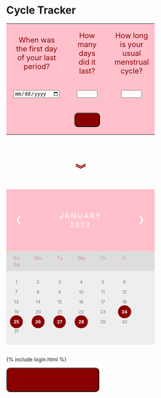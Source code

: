 <head>
<style>
* {
  box-sizing: border-box;
  }
ul {
  list-style-type: none;
  }
button {
  padding: 10px;
  background-color: darkred;
  border-radius: 10px;
  text-align: center;
  justify-content: center;
  color: darkred;
}
input {
  color: black;
}
.tracker td {
  padding: 20px;
  width: 33.3%;
  text-align: center;
  color: darkred;
  font-size: 20px;
}
.tracker {
  background-color: pink;
}
.month {
  padding: 60px 25px;
  width: 100%;
  background: pink;
  text-align: center;
}
.month ul {
  margin: 0;
  padding: 0;
}
.month ul li {
  color: white;
  font-size: 20px;
  text-transform: uppercase;
  letter-spacing: 3px;
}
.month .prev {
  float: left;
  padding-top: 10px;
}
.month .next {
  float: right;
  padding-top: 10px;
}
.weekdays {
  margin: 0;
  padding: 10px 0;
  background-color: #ddd;
}
.weekdays li {
  display: inline-block;
  width: 13.6%;
  color: #d19696;
  text-align: center;
}
.days {
  padding: 20px 0;
  background: #eee;
  margin: 0;
}
.days li {
  list-style-type: none;
  display: inline-block;
  width: 13.6%;
  text-align: center;
  margin-bottom: 10px;
  font-size:12px;
  color: #777;
}
.days li .active {
  padding: 10px;
  border-radius: 50%;
  background: darkred;
  color: white;
  font-weight: bold;
}
/* Add media queries for smaller screens */
@media screen and (max-width:720px) {
  .weekdays li, .days li {width: 13.1%;}
}
@media screen and (max-width: 420px) {
  .weekdays li, .days li {width: 12.5%;}
  .days li .active {padding: 2px;}
}
@media screen and (max-width: 290px) {
  .weekdays li, .days li {width: 12.2%;}
}
</style>
</head>
<body>

<h1>Cycle Tracker</h1>

<div>
  <form class="tracker">
    <table align="center">
      <tr id="q">
        <td>When was the first day of your last period?</td>
        <td>How many days did it last?</td>
        <td>How long is your usual menstrual cycle?</td>
      </tr>
      <tr id="input">
        <td><input type="date" id="lastPeriod" required></td>
        <td><input type="number" id="periodLength" step="1" min="1" max="10" required/></td>
        <td><input type="number" id="cycleLength" step="1" min="10" max="50" required/></td>
      </tr>
      <tr>
        <td></td>
        <td>
          <button class="track" onclick="printdate()">
            TRACK
          </button>
        </td>
        <td></td>
      </tr>
    </table>
  </form>
</div>
<p id="d"></p>
<script>
  var cycleLenght = "cycleLength"
  document.getElementById("cycleLength").value = cycleLength;
  let d = new Date();
  d.setDate(d.getDate() + input);
  function printdate() {
    document.getElementById("d").innerHTML = d;
  }
</script>

<br>
  <h1 style="text-align: center; color: darkred;" >&#65086;</h1>
<br>

<div class="month">      
  <ul>
    <li class="prev">&#10094;</li>
    <li class="next">&#10095;</li>
    <li style="text-align: center;">
     January<br>
      <span style="font-size:18px">2023</span>
    </li>
  </ul>
</div>

<ul class="weekdays">
  <li>Su</li>
  <li>Mo</li>
  <li>Tu</li>
  <li>We</li>
  <li>Th</li>
  <li>Fr</li>
  <li>Sa</li>
</ul>

<ul class="days">  
  <li>1</li>
  <li>2</li>
  <li>3</li>
  <li>4</li>
  <li>5</li>
  <li>6</li>
  <li>7</li>
  <li>8</li>
  <li>9</li>
  <li>10</li>
  <li>11</li>
  <li>12</li>
  <li>13</li>
  <li>14</li>
  <li>15</li>
  <li>16</li>
  <li>17</li>
  <li>18</li>
  <li>19</li>
  <li>20</li>
  <li>21</li>
  <li>22</li>
  <li>23</li>
  <li><span class="active">24</span></li>
  <li><span class="active">25</span></li>
  <li><span class="active">26</span></li>
  <li><span class="active">27</span></li>
  <li><span class="active">28</span></li>
  <li>29</li>
  <li>30</li>
  <li>31</li>
</ul>
<br>

<script>

</script>

{% include login.html %}

<button action="javascript:" onclick="openForm()">
  <p style="color: darkred;">Get reminders through phone or email!</p>
</button>

</body>